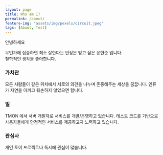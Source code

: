 ```yaml
---
layout: page
title: Who am I?
permalink: /about/
feature-img: "assets/img/pexels/circuit.jpeg"
tags: [About, Test]
---
```


안녕하세요

무언가에 집중하면 최소 잘한다는 인정은 받고 싶은 윤현준 입니다.<br>
철학적인 생각을 좋아합니다.

### 가치관

모든 사람들이 같은 위치에서 서로의 의견을 나누며 존중해주는 세상을 꿈꿉니다.
인류가 자연을 아끼고 훼손하지 않았으면 합니다. 

### 일

TMON 에서 서버 개발자로 서비스를 개발/운영하고 있습니다.
테스트 코드를 기반으로 사용자들에게 안정적인 서비스를 제공하고자 노력하고 있습니다.

### 관심사

개인 토이 프로젝트나 독서에 관심이 많습니다.